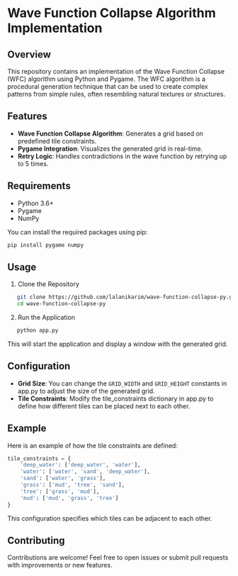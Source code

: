# Wave Function Collapse Algorithm Implementation

## Overview

This repository contains an implementation of the Wave Function Collapse (WFC) algorithm using Python and Pygame. The WFC algorithm is a procedural generation technique that can be used to create complex patterns from simple rules, often resembling natural textures or structures.

## Features

- **Wave Function Collapse Algorithm**: Generates a grid based on predefined tile constraints.
- **Pygame Integration**: Visualizes the generated grid in real-time.
- **Retry Logic**: Handles contradictions in the wave function by retrying up to 5 times.

## Requirements

- Python 3.6+
- Pygame
- NumPy

You can install the required packages using pip:

```bash
pip install pygame numpy
```

## Usage

1. Clone the Repository

```bash
   git clone https://github.com/lalanikarim/wave-function-collapse-py.git
   cd wave-function-collapse-py
```

2. Run the Application

```bash
   python app.py
```

   This will start the application and display a window with the generated grid.

## Configuration

- **Grid Size**: You can change the `GRID_WIDTH` and `GRID_HEIGHT` constants in app.py to adjust the size of the generated grid.
- **Tile Constraints**: Modify the tile_constraints dictionary in app.py to define how different tiles can be placed next to each other.

## Example

Here is an example of how the tile constraints are defined:

```python
tile_constraints = {
    'deep_water': ['deep_water', 'water'],
    'water': ['water', 'sand', 'deep_water'],
    'sand': ['water', 'grass'],
    'grass': ['mud', 'tree', 'sand'],
    'tree': ['grass', 'mud'],
    'mud': ['mud', 'grass', 'tree']
}
```

This configuration specifies which tiles can be adjacent to each other.

## Contributing

Contributions are welcome! Feel free to open issues or submit pull requests with improvements or new features.
